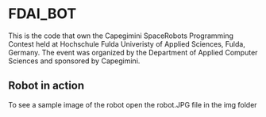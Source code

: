 # FDAI_BOT
This is the code that own the Capegimini SpaceRobots Programming Contest held at Hochschule Fulda Univeristy of Applied Sciences, Fulda, Germany.  The event was organized by the Department of Applied Computer Sciences and sponsored by Capegimini.

## Robot in action

To see a sample image of the robot open the robot.JPG file in the img folder
